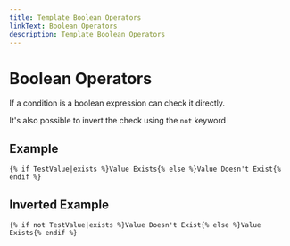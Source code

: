 ```yaml
---
title: Template Boolean Operators
linkText: Boolean Operators
description: Template Boolean Operators
---
```


# Boolean Operators

If a condition is a boolean expression can check it directly.

It's also possible to invert the check using the `not` keyword

## Example

```text
{% if TestValue|exists %}Value Exists{% else %}Value Doesn't Exist{% endif %}
```

## Inverted Example

```text
{% if not TestValue|exists %}Value Doesn't Exist{% else %}Value Exists{% endif %}
```
